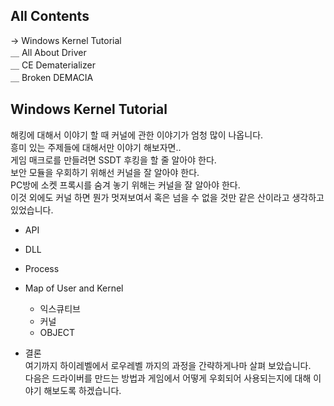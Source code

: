 ## All Contents

→ Windows Kernel Tutorial<br>
＿ All About Driver<br>
＿ CE Dematerializer<br>
＿ Broken DEMACIA<br>

## Windows Kernel Tutorial

해킹에 대해서 이야기 할 때 커널에 관한 이야기가 엄청 많이 나옵니다.<br>
흥미 있는 주제들에 대해서만 이야기 해보자면..<br>
게임 매크로를 만들려면 SSDT 후킹을 할 줄 알아야 한다.<br>
보안 모듈을 우회하기 위해선 커널을 잘 알아야 한다.<br>
PC방에 소켓 프록시를 숨겨 놓기 위해는 커널을 잘 알아야 한다.<br>
이것 외에도 커널 하면 뭔가 멋져보여서 혹은 넘을 수 없을 것만 같은 산이라고 생각하고 있었습니다.<br>

- API

- DLL

- Process

- Map of User and Kernel
  - 익스큐티브
  - 커널
  - OBJECT

- 결론<br>
여기까지 하이레벨에서 로우레벨 까지의 과정을 간략하게나마 살펴 보았습니다.<br>
다음은 드라이버를 만드는 방법과 게임에서 어떻게 우회되어 사용되는지에 대해 이야기 해보도록 하겠습니다.<br>
